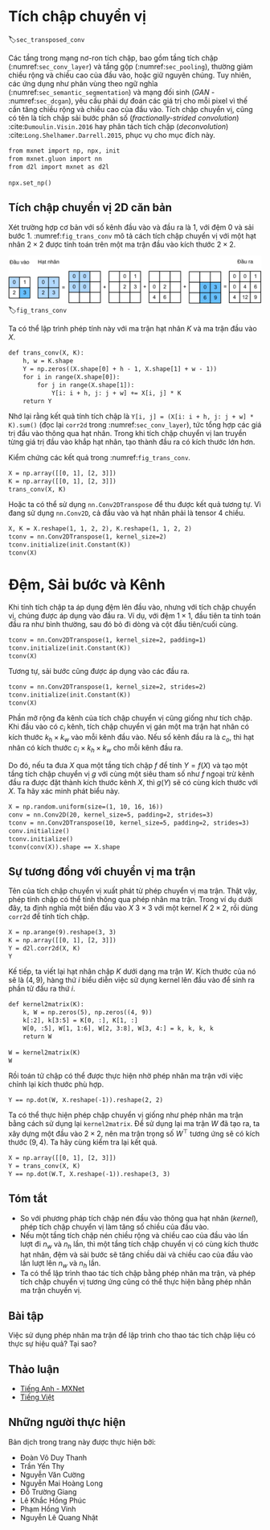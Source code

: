 <!-- ===================== Bắt đầu dịch Phần 1 ==================== -->
<!-- ========================================= REVISE - BẮT ĐẦU =================================== -->

<!--
# Transposed Convolution
-->

# Tích chập chuyển vị
:label:`sec_transposed_conv`


<!--
The layers we introduced so far for convolutional neural networks, 
including convolutional layers (:numref:`sec_conv_layer`) and pooling layers (:numref:`sec_pooling`), 
often reduce the input width and height, or keep them unchanged.
Applications such as semantic segmentation (:numref:`sec_semantic_segmentation`) and generative adversarial networks (:numref:`sec_dcgan`), 
however, require to predict values for each pixel and therefore needs to increase input width and height. 
Transposed convolution, also named fractionally-strided convolution :cite:`Dumoulin.Visin.2016` or deconvolution :cite:`Long.Shelhamer.Darrell.2015`, serves this purpose.
-->

Các tầng trong mạng nơ-ron tích chập,
bao gồm tầng tích chập (:numref:`sec_conv_layer`) và tầng gộp (:numref:`sec_pooling`), 
thường giảm chiều rộng và chiều cao của đầu vào, hoặc giữ nguyên chúng.
Tuy nhiên, các ứng dụng như phân vùng theo ngữ nghĩa (:numref:`sec_semantic_segmentation`) và mạng đối sinh (*GAN* - :numref:`sec_dcgan`), yêu cầu phải dự đoán các giá trị cho mỗi pixel vì thế cần tăng chiều rộng và chiều cao của đầu vào.
Tích chập chuyển vị, cũng có tên là tích chập sải bước phân số (*fractionally-strided convolution*) :cite:`Dumoulin.Visin.2016` hay phân tách tích chập (*deconvolution*) :cite:`Long.Shelhamer.Darrell.2015`, phục vụ cho mục đích này.



```{.python .input  n=13}
from mxnet import np, npx, init
from mxnet.gluon import nn
from d2l import mxnet as d2l

npx.set_np()
```


<!--
## Basic 2D Transposed Convolution
-->

## Tích chập chuyển vị 2D căn bản


<!--
Let us consider a basic case that both input and output channels are 1, with 0 padding and 1 stride.
:numref:`fig_trans_conv` illustrates how transposed convolution with a $2\times 2$ kernel is computed on the $2\times 2$ input matrix.
-->

Xét trường hợp cơ bản với số kênh đầu vào và đầu ra là 1, với đệm 0 và sải bước 1. 
:numref:`fig_trans_conv` mô tả cách tích chập chuyển vị với một hạt nhân $2\times 2$ được tính toán trên một ma trận đầu vào kích thước $2\times 2$.


<!--
![Transposed convolution layer with a $2\times 2$ kernel.](../img/trans_conv.svg)
-->


![Tầng tích chập chuyển vị với hạt nhân $2\times 2$.](../img/trans_conv.svg)
:label:`fig_trans_conv`

<!--
We can implement this operation by giving matrix kernel $K$ and matrix input $X$.
-->

Ta có thể lập trình phép tính này với ma trận hạt nhân $K$ và ma trận đầu vào $X$.


```{.python .input}
def trans_conv(X, K):
    h, w = K.shape
    Y = np.zeros((X.shape[0] + h - 1, X.shape[1] + w - 1))
    for i in range(X.shape[0]):
        for j in range(X.shape[1]):
            Y[i: i + h, j: j + w] += X[i, j] * K
    return Y
```


<!--
Remember the convolution computes results by `Y[i, j] = (X[i: i + h, j: j + w] * K).sum()` (refer to `corr2d` in :numref:`sec_conv_layer`), which summarizes input values through the kernel.
While the transposed convolution broadcasts input values through the kernel, which results in a larger output shape.
-->

Nhớ lại rằng kết quả tính tích chập là `Y[i, j] = (X[i: i + h, j: j + w] * K).sum()` (đọc lại `corr2d` trong :numref:`sec_conv_layer`), tức tổng hợp các giá trị đầu vào thông qua hạt nhân.
Trong khi tích chập chuyển vị lan truyền từng giá trị đầu vào khắp hạt nhân, tạo thành đầu ra có kích thước lớn hơn.


<!--
Verify the results in :numref:`fig_trans_conv`.
-->

Kiểm chứng các kết quả trong :numref:`fig_trans_conv`.


```{.python .input}
X = np.array([[0, 1], [2, 3]])
K = np.array([[0, 1], [2, 3]])
trans_conv(X, K)
```


<!--
Or we can use `nn.Conv2DTranspose` to obtain the same results.
As `nn.Conv2D`, both input and kernel should be 4-D tensors.
-->

Hoặc ta có thể sử dụng `nn.Conv2DTranspose` để thu được kết quả tương tự.
Vì đang sử dụng `nn.Conv2D`, cả đầu vào và hạt nhân phải là tensor 4 chiều.


```{.python .input  n=17}
X, K = X.reshape(1, 1, 2, 2), K.reshape(1, 1, 2, 2)
tconv = nn.Conv2DTranspose(1, kernel_size=2)
tconv.initialize(init.Constant(K))
tconv(X)
```

<!-- ===================== Kết thúc dịch Phần 1 ===================== -->

<!-- ===================== Bắt đầu dịch Phần 2 ===================== -->

<!--
## Padding, Strides, and Channels
-->

# Đệm, Sải bước và Kênh


<!--
We apply padding elements to the input in convolution, while they are applied to the output in transposed convolution.
A $1\times 1$ padding means we first compute the output as normal, then remove the first/last rows and columns.
-->

Khi tính tích chập ta áp dụng đệm lên đầu vào, nhưng với tích chập chuyển vị, chúng được áp dụng vào đầu ra.
Ví dụ, với đệm $1\times 1$, đầu tiên ta tính toán đầu ra như bình thường, sau đó bỏ đi dòng và cột đầu tiên/cuối cùng.


```{.python .input}
tconv = nn.Conv2DTranspose(1, kernel_size=2, padding=1)
tconv.initialize(init.Constant(K))
tconv(X)
```


<!--
Similarly, strides are applied to outputs as well.
-->

Tương tự, sải bước cũng được áp dụng vào các đầu ra.

```{.python .input}
tconv = nn.Conv2DTranspose(1, kernel_size=2, strides=2)
tconv.initialize(init.Constant(K))
tconv(X)
```


<!--
The multi-channel extension of the transposed convolution is the same as the convolution.
When the input has multiple channels, denoted by $c_i$, the transposed convolution assigns a $k_h\times k_w$ kernel matrix to each input channel.
If the output has a channel size $c_o$, then we have a $c_i\times k_h\times k_w$ kernel for each output channel.
-->

Phần mở rộng đa kênh của tích chập chuyển vị cũng giống như tích chập.
Khi đầu vào có $c_i$ kênh, tích chập chuyển vị gán một ma trận hạt nhân có kích thước $k_h\times k_w$ vào mỗi kênh đầu vào.
Nếu số kênh đầu ra là $c_o$, thì hạt nhân có kích thước $c_i\times k_h\times k_w$ cho mỗi kênh đầu ra.


<!--
As a result, if we feed $X$ into a convolutional layer $f$ to compute $Y=f(X)$ and create a transposed convolution layer $g$ with 
the same hyperparameters as $f$ except for the output channel set to be the channel size of $X$, then $g(Y)$ should has the same shape as $X$. 
Let us verify this statement.
-->

Do đó, nếu ta đưa $X$ qua một tầng tích chập $f$ để tính $Y=f(X)$ và tạo một tầng tích chập chuyển vị $g$ với
cùng một siêu tham số như $f$ ngoại trừ kênh đầu ra được đặt thành kích thước kênh $X$, thì $g(Y)$ sẽ có cùng kích thước với $X$.
Ta hãy xác minh phát biểu này.


```{.python .input}
X = np.random.uniform(size=(1, 10, 16, 16))
conv = nn.Conv2D(20, kernel_size=5, padding=2, strides=3)
tconv = nn.Conv2DTranspose(10, kernel_size=5, padding=2, strides=3)
conv.initialize()
tconv.initialize()
tconv(conv(X)).shape == X.shape
```

<!-- ===================== Kết thúc dịch Phần 2 ===================== -->

<!-- ===================== Bắt đầu dịch Phần 3 ===================== -->

<!--
## Analogy to Matrix Transposition
-->

## Sự tương đồng với chuyển vị ma trận


<!--
The transposed convolution takes its name from the matrix transposition.
In fact, convolution operations can also be achieved by matrix multiplication.
In the example below, we define a $3\times$ input $X$ with a $2\times 2$ kernel $K$, and then use `corr2d` to compute the convolution output.
-->

Tên của tích chập chuyển vị xuất phát từ phép chuyển vị ma trận.
Thật vậy, phép tính chập có thể tính thông qua phép nhân ma trận.
Trong ví dụ dưới đây, ta định nghĩa một biến đầu vào $X$ $3\times 3$ với một kernel $K$ $2\times 2$, rồi dùng `corr2d` để tính tích chập.


```{.python .input}
X = np.arange(9).reshape(3, 3)
K = np.array([[0, 1], [2, 3]])
Y = d2l.corr2d(X, K)
Y
```


<!--
Next, we rewrite convolution kernel $K$ as a matrix $W$.
Its shape will be $(4, 9)$, where the $i^\mathrm{th}$ row present applying the kernel to the input to generate the $i^\mathrm{th}$ output element.
-->

Kế tiếp, ta viết lại hạt nhân chập $K$ dưới dạng ma trận $W$.
Kích thước của nó sẽ là $(4, 9)$, hàng thứ $i$ biểu diễn việc sử dụng kernel lên đầu vào để sinh ra phần tử đầu ra thứ $i$.


```{.python .input}
def kernel2matrix(K):
    k, W = np.zeros(5), np.zeros((4, 9))
    k[:2], k[3:5] = K[0, :], K[1, :]
    W[0, :5], W[1, 1:6], W[2, 3:8], W[3, 4:] = k, k, k, k
    return W

W = kernel2matrix(K)
W
```


<!--
Then the convolution operator can be implemented by matrix multiplication with proper reshaping.
-->

Rồi toán tử chập có thể được thực hiện nhờ phép nhân ma trận với việc chỉnh lại kích thước phù hợp.


```{.python .input}
Y == np.dot(W, X.reshape(-1)).reshape(2, 2)
```


<!--
We can implement transposed convolution as a matrix multiplication as well by reusing `kernel2matrix`.
To reuse the generated $W$, we construct a $2\times 2$ input, so the corresponding weight matrix will have a shape $(9, 4)$, which is $W^\top$. Let us verify the results.
-->

Ta có thể thực hiện phép chập chuyển vị giống như phép nhân ma trận bằng cách sử dụng lại `kernel2matrix`.
Để sử dụng lại ma trận $W$ đã tạo ra, ta xây dựng một đầu vào $2\times 2$, nên ma trận trọng số $W^\top$ tương ứng sẽ có kích thước $(9, 4)$. 
Ta hãy cùng kiểm tra lại kết quả.


```{.python .input}
X = np.array([[0, 1], [2, 3]])
Y = trans_conv(X, K)
Y == np.dot(W.T, X.reshape(-1)).reshape(3, 3)
```

<!-- ===================== Kết thúc dịch Phần 3 ===================== -->

<!-- ===================== Bắt đầu dịch Phần 4 ===================== -->

## Tóm tắt


<!--
* Compared to convolutions that reduce inputs through kernels, transposed convolutions broadcast inputs.
* If a convolution layer reduces the input width and height by $n_w$ and $h_h$ time, respectively.
Then a transposed convolution layer with the same kernel sizes, padding and strides will increase the input width and height by $n_w$ and $n_h$, respectively.
* We can implement convolution operations by the matrix multiplication, the corresponding transposed convolutions can be done by transposed matrix multiplication.
-->

* So với phương pháp tích chập nén đầu vào thông qua hạt nhân (*kernel*), phép tích chập chuyển vị làm tăng số chiều của đầu vào.
* Nếu một tầng tích chập nén chiều rộng và chiều cao của đầu vào lần lượt đi $n_w$ và $n_h$ lần,
thì một tầng tích chập chuyển vị có cùng kích thước hạt nhân, đệm và sải bước sẽ tăng chiều dài và chiều cao của đầu vào lần lượt lên $n_w$ và $n_h$ lần.
* Ta có thể lập trình thao tác tích chập bằng phép nhân ma trận, và phép tích chập chuyển vị tương ứng cũng có thể thực hiện bằng phép nhân ma trận chuyển vị.


## Bài tập


<!--
Is it efficient to use matrix multiplication to implement convolution operations? Why?
-->

Việc sử dụng phép nhân ma trận để lập trình cho thao tác tích chập liệu có thực sự hiệu quả? Tại sao?


<!-- ===================== Kết thúc dịch Phần 4 ===================== -->
<!-- ========================================= REVISE - KẾT THÚC ===================================-->


## Thảo luận
* [Tiếng Anh - MXNet](https://discuss.d2l.ai/t/376)
* [Tiếng Việt](https://forum.machinelearningcoban.com/c/d2l)


## Những người thực hiện
Bản dịch trong trang này được thực hiện bởi:
<!--
Tác giả của mỗi Pull Request điền tên mình và tên những người review mà bạn thấy
hữu ích vào từng phần tương ứng. Mỗi dòng một tên, bắt đầu bằng dấu `*`.

Tên đầy đủ của các reviewer có thể được tìm thấy tại https://github.com/aivivn/d2l-vn/blob/master/docs/contributors_info.md
-->

* Đoàn Võ Duy Thanh
* Trần Yến Thy
* Nguyễn Văn Cường
* Nguyễn Mai Hoàng Long
* Đỗ Trường Giang
* Lê Khắc Hồng Phúc
* Phạm Hồng Vinh
* Nguyễn Lê Quang Nhật
